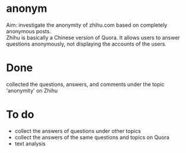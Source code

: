 # anonym
Aim: investigate the anonymity of zhihu.com based on completely anonymous posts. <br>
Zhihu is basically a Chinese version of Quora. It allows users to answer questions anonymously, not displaying the accounts of the users.  

# Done
collected the questions, answers, and comments under the topic 'anonymity' on Zhihu

# To do
- collect the answers of questions under other topics
- collect the answers of the same questions and topics on Quora
- text analysis
